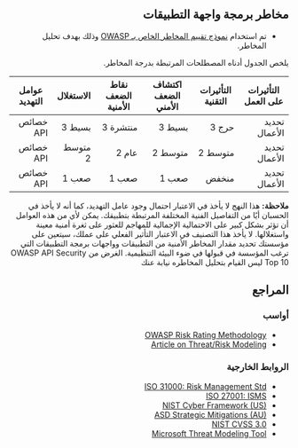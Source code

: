 <div dir="rtl" align='right'>

## مخاطر برمجة واجهة التطبيقات

* تم استخدام [ نموذج تقييم المخاطر الخاص بـ OWASP](0x03-introduction.md) وذلك بهدف تحليل المخاطر.

يلخص الجدول أدناه المصطلحات المرتبطة بدرجة المخاطر.


| التأثيرات على العمل 	| التأثيرات التقنية 	| اكتشاف الضعف الأمني 	| نقاط الضعف الأمنية 	| الاستغلال 	| عوامل التهديد 	|
|---------------------	|-------------------	|---------------------	|--------------------	|-----------	|---------------	|
| تحديد الأعمال       	| حرج 3             	| بسيط 3              	| منتشرة 3           	| بسيط 3    	| خصائص API     	|
| تحديد الأعمال       	| متوسط 2           	| متوسط 2             	| عام 2              	| متوسط 2   	| خصائص API     	|
| تحديد الأعمال       	| منخفض             	| صعب 1               	| صعب 1              	| صعب 1     	| خصائص API     	|


**ملاحظة:**  هذا النهج لا يأخذ في الاعتبار احتمال وجود عامل التهديد، كما أنه لا يأخذ في الحسبان أيًا من التفاصيل الفنية المختلفة المرتبطة بتطبيقك. يمكن لأي من هذه العوامل أن تؤثر بشكل كبير على الاحتمالية الإجمالية للمهاجم  للعثور على ثغرة أمنية معينة واستغلالها. لا يأخذ هذا التصنيف في الاعتبار التأثير الفعلي على عملك، سيتعين على مؤسستك تحديد مقدار المخاطر الأمنية من التطبيقات وواجهات برمجة التطبيقات التي ترغب المؤسسة في قبولها في ضوء البيئة  التنظيمية. الغرض من OWASP API Security Top 10 ليس القيام بتحليل المخاطره  نيابة عنك 


## المراجع

### أواسب
* [OWASP Risk Rating Methodology][1]
* [Article on Threat/Risk Modeling][2]

### الروابط الخارجية

* [ISO 31000: Risk Management Std][3]
* [ISO 27001: ISMS][4]
* [NIST Cyber Framework (US)][5]
* [ASD Strategic Mitigations (AU)][6]
* [NIST CVSS 3.0][7]
* [Microsoft Threat Modeling Tool][8]

[1]: https://www.owasp.org/index.php/OWASP_Risk_Rating_Methodology
[2]: https://www.owasp.org/index.php/Threat_Risk_Modeling
[3]: https://www.iso.org/iso-31000-risk-management.html
[4]: https://www.iso.org/isoiec-27001-information-security.html
[5]: https://www.nist.gov/cyberframework
[6]: https://www.asd.gov.au/infosec/mitigationstrategies.htm
[7]: https://nvd.nist.gov/vuln-metrics/cvss/v3-calculator
[8]: https://www.microsoft.com/en-us/download/details.aspx?id=49168



</div>

